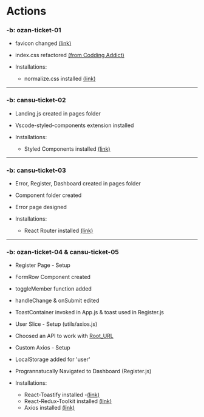 # Actions

### -b: ozan-ticket-01

- favicon changed [(link)](https://favicon.io/)
- index.css refactored [(from Codding Addict)](https://youtu.be/UDdyGNlQK5w)

- Installations:
  - normalize.css installed [(link)](https://necolas.github.io/normalize.css/)

---

### -b: cansu-ticket-02

- Landing.js created in pages folder
- Vscode-styled-components extension installed

- Installations:
  - Styled Components installed [(link)](https://styled-components.com/docs)

---

### -b: cansu-ticket-03

- Error, Register, Dashboard created in pages folder
- Component folder created
- Error page designed

- Installations:
  - React Router installed [(link)](https://reactrouter.com/docs/en/v6)

---

### -b: ozan-ticket-04 & cansu-ticket-05

- Register Page - Setup
- FormRow Component created
- toggleMember function added
- handleChange & onSubmit edited
- ToastContainer invoked in App.js & toast used in Register.js
- User Slice - Setup (utils/axios.js)
- Choosed an API to work with [Root_URL](https://jobs-api-06.herokuapp.com/api-docs/)
- Custom Axios - Setup
- LocalStorage added for 'user'
- Progrannatucally Navigated to Dashboard (Register.js)

- Installations:
  - React-Toastify installed -[(link)](https://www.npmjs.com/package/react-toastify)
  - React-Redux-Toolkit installed [(link)](https://redux-toolkit.js.org/introduction/getting-started)
  - Axios installed [(link)](https://github.com/axios/axios)
